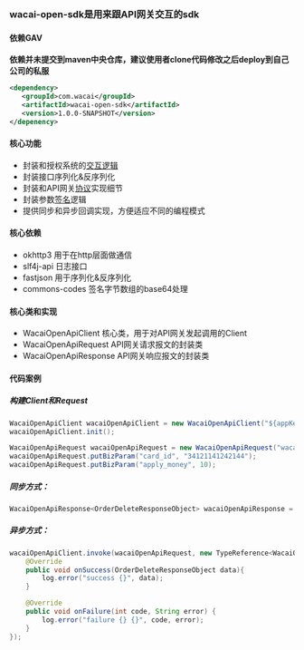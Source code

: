 ### wacai-open-sdk是用来跟API网关交互的sdk

#### 依赖GAV
**依赖并未提交到maven中央仓库，建议使用者clone代码修改之后deploy到自己公司的私服**
```xml
<dependency>
   <groupId>com.wacai</groupId>
   <artifactId>wacai-open-sdk</artifactId>
   <version>1.0.0-SNAPSHOT</version>
</depenency>
```
#### 核心功能
- 封装和授权系统的[交互逻辑](doc/api_auth.md)
- 封装接口序列化&反序列化
- 封装和API网关[协议](api_entry.md)实现细节
- 封装参数[签名](api_sign.md)逻辑
- 提供同步和异步回调实现，方便适应不同的编程模式

#### 核心依赖
- okhttp3 用于在http层面做通信
- slf4j-api 日志接口
- fastjson 用于序列化&反序列化
- commons-codes 签名字节数组的base64处理

#### 核心类和实现
- WacaiOpenApiClient 核心类，用于对API网关发起调用的Client
- WacaiOpenApiRequest API网关请求报文的封装类
- WacaiOpenApiResponse API网关响应报文的封装类

#### 代码案例

##### 构建Client和Request
```java
WacaiOpenApiClient wacaiOpenApiClient = new WacaiOpenApiClient("${appKey}", "${appSecret}");
wacaiOpenApiClient.init();

WacaiOpenApiRequest wacaiOpenApiRequest = new WacaiOpenApiRequest("wacai.order.delete", "v2");
wacaiOpenApiRequest.putBizParam("card_id", "34121141242144");
wacaiOpenApiRequest.putBizParam("apply_money", 10);
```

##### 同步方式：
```java
WacaiOpenApiResponse<OrderDeleteResponseObject> wacaiOpenApiResponse = wacaiOpenApiClient.invoke(wacaiOpenApiRequest, new TypeReference<WacaiOpenApiResponse<OrderDeleteResponseObject>>() {});
```

##### 异步方式：
```java
wacaiOpenApiClient.invoke(wacaiOpenApiRequest, new TypeReference<WacaiOpenApiResponse<OrderDeleteResponseObject>>() {}, new WacaiOpenApiResponseCallback<OrderDeleteResponseObject>() {
    @Override
    public void onSuccess(OrderDeleteResponseObject data){
        log.error("success {}", data);
    }

    @Override
    public void onFailure(int code, String error) {
        log.error("failure {} {}", code, error);
    }
});
```
